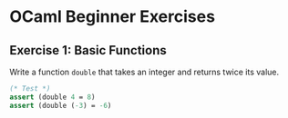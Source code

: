# OCaml Beginner Exercises

## Exercise 1: Basic Functions
Write a function `double` that takes an integer and returns twice its value.
```ocaml
(* Test *)
assert (double 4 = 8)
assert (double (-3) = -6)
```